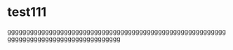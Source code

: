 # test111


gggggggggggggggggggggggggggggggggggggggggggggggggggggggggggggggggggggggggggggggggggggggg
